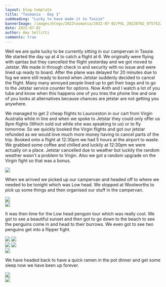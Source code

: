 ```yaml
---
layout: blog-template
title: "Tasmania - Day 1"
subHeading: "Lucky to have made it to Tassie"
bannerImage: /images/blogs/2022tasmania/2022-07-02/PXL_20220702_075752254.jpg_compressed.JPEG
date: 2022-07-02
author: Amy Sellitti
comments: true
---
```

Well we are quite lucky to be currently sitting in our campervan in Tassie. We started the day up at 4 to catch a flight at 6. We originally were flying with qantas but they cancelled the flight yesterday and we got moved to Jetstar. We made in through check in and security with no issue and were lined up ready to board. After the plane was delayed for 20 minutes due to fog we were still ready to bored when Jetstar suddenly decided to cancel the flight.  Many many annoyed people lined up to get their bags and to go to the Jetstar service counter for options. Now Anth and I watch a lot of you tube and know when this happens one of you tries the phone line and one of you looks at alternatives because chances are jetstar are not getting you anywhere.  

We managed to get 2 cheap flights to Launceston in our cart from Virgin Australia while in line and when we spoke to Jetstar they could only offer us 8pm flights (Which sold out while she was speaking to us) or to fly tomorrow. So we quickly booked the Virgin flights and got our jetstar refunded as we would love much more money having to cancel parts of the trip. Booked onto a flight at 12:30pm we had 5 hours at the airport to waste. We grabbed some coffee and chilled and luckily at 12:30pm we were actually on a place. Jetstar cancelled due to weather but luckily the random weather wasn't a problem to Virgin. Also we got a random upgrade on the Virgin fight so that was a bonus. 

<div class="center-image"><img src="/images/blogs/2022tasmania/2022-07-02/PXL_20220702_024856526.MP.jpg_compressed.JPEG" /></div>

When we arrived we picked up our campervan and headed off to where we needed to be tonight which was Low head. We stopped at Woolworths to pick up some things and then organised our stuff in the campervan.

<div class="center-image"><img src="/images/blogs/2022tasmania/2022-07-02/PXL_20220702_060917561.jpg_compressed.JPEG" /></div>
<div class="center-image"><img src="/images/blogs/2022tasmania/2022-07-02/PXL_20220702_060922105.jpg_compressed.JPEG" /></div>

It was then time for the Low head penguin tour which was really cool. We got to see a beautiful sunset and then got to go down to the beach to see the penguins come in and head to their burrows. We even got to see two penguins get into a flipper fight.  

<div class="grid-2c">
  <img src="/images/blogs/2022tasmania/2022-07-02/PXL_20220702_072350543.MP.jpg_compressed.JPEG"/>
  <img src="images/blogs/2022tasmania/2022-07-02/PXL_20220702_073824086.jpg_compressed.JPEG"/>
</div>
<div class="grid-2c">
  <img src="/images/blogs/2022tasmania/2022-07-02/PXL_20220702_081334172.jpg_compressed.JPEG"/>
  <img src="/images/blogs/2022tasmania/2022-07-02/PXL_20220702_081947454.jpg_compressed.JPEG"/>
</div>
<div class="center-image"><img src="/images/blogs/2022tasmania/2022-07-02/PXL_20220702_075752254.jpg_compressed.JPEG" /></div>



We have headed back to  have a quick ramen in the pot dinner and get some sleep now we have been up forever. 

<div class="center-image"><img src="/images/blogs/2022tasmania/2022-07-02/PXL_20220702_091445520.jpg_compressed.JPEG" /></div>
<div class="center-image"><img src="/images/blogs/2022tasmania/2022-07-02/PXL_20220702_091739415.MP.jpg_compressed.JPEG" /></div>